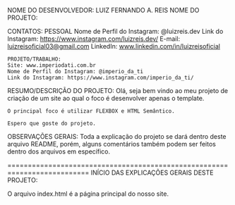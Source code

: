 NOME DO DESENVOLVEDOR: LUIZ FERNANDO A. REIS
NOME DO PROJETO: 

CONTATOS:
    PESSOAL
    Nome de Perfil do Instagram: @luizreis.dev
    Link do Instagram: https://www.instagram.com/luizreis.dev/
    E-mail: luizreisoficial03@gmail.com
    LinkedIn: www.linkedin.com/in/luizreisoficial

    PROJETO/TRABALHO:
    Site: www.imperiodati.com.br
    Nome de Perfil do Instagram: @imperio_da_ti
    Link do Instagram: https://www.instagram.com/imperio_da_ti/

RESUMO/DESCRIÇÃO DO PROJETO: 
    Olá, seja bem vindo ao meu projeto de criação de um site ao qual o foco é desenvolver apenas o template.

    O principal foco é utilizar FLEXBOX e HTML Semântico.

    Espero que goste do projeto.

OBSERVAÇÕES GERAIS:
    Toda a explicação do projeto se dará dentro deste arquivo README, porém, alguns comentários também podem ser feitos dentro dos arquivos em específico.

==========================================================================
INÍCIO DAS EXPLICAÇÕES GERAIS DESTE PROJETO:

O arquivo index.html é a página principal do nosso site.

